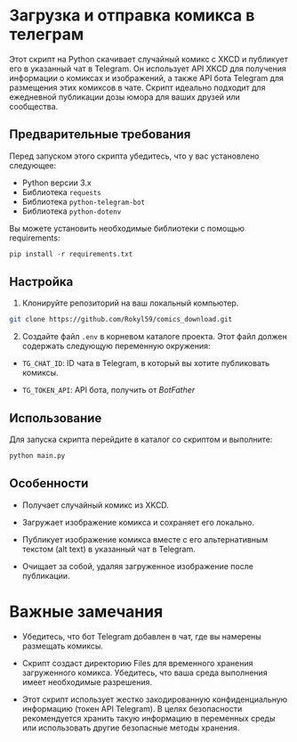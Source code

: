 # Загрузка и отправка комикса в телеграм


Этот скрипт на Python скачивает случайный комикс с XKCD и публикует его в указанный чат в Telegram. Он использует API XKCD для получения информации о комиксах и изображений, а также API бота Telegram для размещения этих комиксов в чате. Скрипт идеально подходит для ежедневной публикации дозы юмора для ваших друзей или сообщества.

## Предварительные требования

Перед запуском этого скрипта убедитесь, что у вас установлено следующее:

* Python версии 3.x
* Библиотека `requests`
* Библиотека `python-telegram-bot`
* Библиотека `python-dotenv`

Вы можете установить необходимые библиотеки с помощью requirements:

```python
pip install -r requirements.txt
```

## Настройка

1. Клонируйте репозиторий на ваш локальный компьютер.
```bash
git clone https://github.com/Rokyl59/comics_download.git
```

2. Создайте файл `.env` в корневом каталоге проекта. Этот файл должен содержать следующую переменную окружения:

* `TG_CHAT_ID`: ID чата в Telegram, в который вы хотите публиковать комиксы.

* `TG_TOKEN_API`: API бота, получить от _BotFather_

## Использование

Для запуска скрипта перейдите в каталог со скриптом и выполните:

```bash
python main.py
```

## Особенности

* Получает случайный комикс из XKCD.

* Загружает изображение комикса и сохраняет его локально.

* Публикует изображение комикса вместе с его альтернативным текстом (alt text) в указанный чат в Telegram.

* Очищает за собой, удаляя загруженное изображение после публикации.

# Важные замечания

* Убедитесь, что бот Telegram добавлен в чат, где вы намерены размещать комиксы.

* Скрипт создаст директорию Files для временного хранения загруженного комикса. Убедитесь, что ваша среда выполнения имеет необходимые разрешения.

* Этот скрипт использует жестко закодированную конфиденциальную информацию (токен API Telegram). В целях безопасности рекомендуется хранить такую информацию в переменных среды или использовать другие безопасные методы хранения.

 
